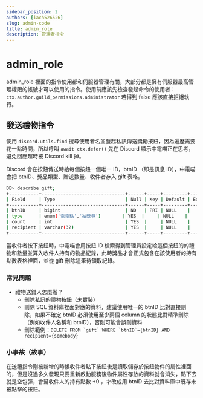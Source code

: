 ```yaml
---
sidebar_position: 2
authors: [iach526526]
slug: admin-code
title: admin_role
description: 管理者指令
---
```


# admin_role

admin_role 裡面的指令使用都和伺服器管理有關，大部分都是擁有伺服器最高管理權限的帳號才可以使用的指令。使用前應該先檢查發起命令的使用者：
```ctx.author.guild_permissions.administrator```
若得到 false 應該直接拒絕執行。

## 發送禮物指令

使用 ```discord.utils.find``` 搜尋使用者名並發起私訊傳送獎勵按鈕，因為遍歷需要花一點時間，所以呼叫 ```await ctx.defer()``` 先在 Discord 顯示中電喵正在思考，避免回應超時被 Discord kill 掉。

Discord 會在按鈕傳送時給每個按鈕一個唯一 ID，btnID （即是訊息 ID），中電喵會把 btnID、獎品類型、贈送數量、收件者存入 gift 表格。

```bash
DB> describe gift;
+-----------+-------------------------------+------+-----+---------+-------+
| Field     | Type                          | Null | Key | Default | Extra |
+-----------+-------------------------------+------+-----+---------+-------+
| btnID     | bigint                        | NO   | PRI | NULL    |       |
| type      | enum('電電點','抽獎券')        | YES  |     | NULL    |       |
| count     | int                           | YES  |     | NULL    |       |
| recipient | varchar(32)                   | YES  |     | NULL    |       |
+-----------+-------------------------------+------+-----+---------+-------+
```

當收件者按下按鈕時，中電喵會用按鈕 ID 檢索得到管理員設定給這個按鈕的的禮物和數量並算入收件人持有的物品紀錄，此時獎品才會正式包含在該使用者的持有點數表格裡面，並從 gift 刪除這筆待領取紀錄。

### 常見問題

- 禮物送錯人怎麼辦？
  - 刪除私訊的禮物按鈕（未實裝）
  - 刪除 SQL 資料庫裡面對應的資料，建議使用唯一的 btnID 比對直接刪除，如果不確定 btnID 必須使用至少兩個 column 的狀態比對精準刪除（例如收件人名稱和 btnID），否則可能會誤刪資料
  - 刪除範例：```DELETE FROM `gift` WHERE `btnID`={btnID} AND recipient={somebody}```

### 小~~事故~~（故事）

在送禮指令剛被新增的時候收件者點下按鈕後是讀取儲存於按鈕物件的屬性裡面的，但是沒過多久發現只要重新啟動服務後物件屬性存放的資料就會消失，點下去就是空包彈，會幫收件人的持有點數 +0 ，才改成用 btnID 去比對資料庫中既存未被點擊的按鈕。
